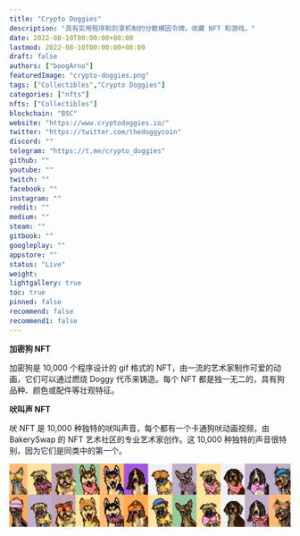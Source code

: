 ```yaml
---
title: "Crypto Doggies"
description: "具有实用程序和刻录机制的分散模因令牌。收藏 NFT 和游戏。"
date: 2022-08-10T00:00:00+08:00
lastmod: 2022-08-10T00:00:00+08:00
draft: false
authors: ["boogArno"]
featuredImage: "crypto-doggies.png"
tags: ["Collectibles","Crypto Doggies"]
categories: ["nfts"]
nfts: ["Collectibles"]
blockchain: "BSC"
website: "https://www.cryptodoggies.io/"
twitter: "https://twitter.com/thedoggycoin"
discord: ""
telegram: "https://t.me/crypto_doggies"
github: ""
youtube: ""
twitch: ""
facebook: ""
instagram: ""
reddit: ""
medium: ""
steam: ""
gitbook: ""
googleplay: ""
appstore: ""
status: "Live"
weight: 
lightgallery: true
toc: true
pinned: false
recommend: false
recommend1: false
---
```

<p><strong>加密狗 NFT</strong></p>
<p>加密狗是 10,000 个程序设计的 gif 格式的 NFT，由一流的艺术家制作可爱的动画，它们可以通过燃烧 Doggy 代币来铸造。每个 NFT 都是独一无二的，具有狗品种、颜色或配件等壮观特征。</p>
<p><strong>吠叫声 NFT</strong></p>
<p>吠 NFT 是 10,000 种独特的吠叫声音，每个都有一个卡通狗吠动画视频，由 BakerySwap 的 NFT 艺术社区的专业艺术家创作。这 10,000 种独特的声音很特别，因为它们是同类中的第一个。</p>

![doggy_all](doggy_all.png)
